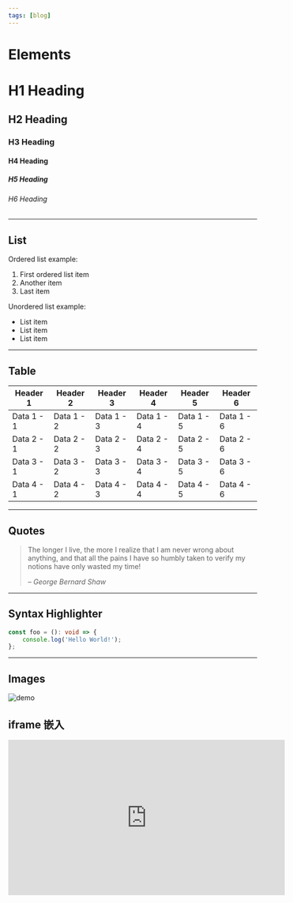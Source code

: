 ```yaml
---
tags: [blog]
---
```


# Elements

# H1 Heading

## H2 Heading

### H3 Heading

#### H4 Heading

##### H5 Heading

###### H6 Heading

---

## List

Ordered list example:

1. First ordered list item
2. Another item
3. Last item

Unordered list example:

-   List item
-   List item
-   List item

---

## Table

| Header 1   | Header 2   | Header 3   | Header 4   | Header 5   | Header 6   |
| ---------- | ---------- | ---------- | ---------- | ---------- | ---------- |
| Data 1 - 1 | Data 1 - 2 | Data 1 - 3 | Data 1 - 4 | Data 1 - 5 | Data 1 - 6 |
| Data 2 - 1 | Data 2 - 2 | Data 2 - 3 | Data 2 - 4 | Data 2 - 5 | Data 2 - 6 |
| Data 3 - 1 | Data 3 - 2 | Data 3 - 3 | Data 3 - 4 | Data 3 - 5 | Data 3 - 6 |
| Data 4 - 1 | Data 4 - 2 | Data 4 - 3 | Data 4 - 4 | Data 4 - 5 | Data 4 - 6 |

---

## Quotes

> The longer I live, the more I realize that I am never wrong about anything, and that all the pains I have so humbly
> taken to verify my notions have only wasted my time!
>
> <cite>– George Bernard Shaw</cite>

---

## Syntax Highlighter

```ts
const foo = (): void => {
    console.log('Hello World!');
};
```

---

## Images

![demo](https://picsum.photos/2000/1000)

## iframe 嵌入

<iframe width="560" height="315" src="https://www.youtube.com/embed/xisN1iPO03A" title="YouTube video player" frameborder="0" allow="accelerometer; autoplay; clipboard-write; encrypted-media; gyroscope; picture-in-picture" allowfullscreen></iframe>
